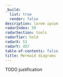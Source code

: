 ```yaml
---
_build:
  list: true
  render: false
description: lorem ipsum
radarIndex: 59
radarSection: tools
radarTier: hold
radarX: 51
radarY: 457
table-of-contents: false
title: Mermaid diagrams
---
```


TODO justification
